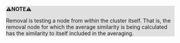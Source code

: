 <div style="margin:2em; background-color: #e0e0e0;">

<strong>⚠️NOTE️️️⚠️</strong>

Removal is testing a node from _within_ the cluster itself. That is, the removal node for which the average similarity is being calculated has the similarity to itself included in the averaging.
</div>

